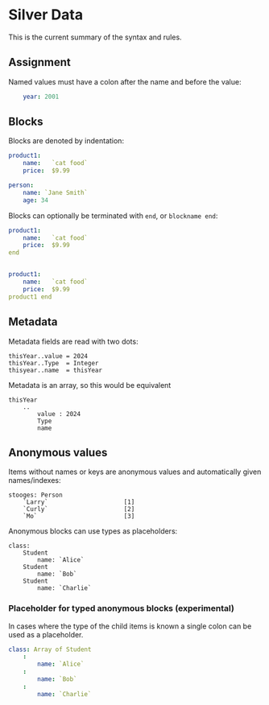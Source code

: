 
Silver Data
===========

This is the current summary of the syntax and rules.


Assignment
----------

Named values must have a colon after the name and before the value:

```yaml
	year: 2001
```


Blocks
------

Blocks are denoted by indentation:

```yaml
product1:
	name:	`cat food`
	price:	$9.99

person:
	name: `Jane Smith`
	age: 34
```

Blocks can optionally be terminated with `end`, or `blockname end`:

```yaml
product1:
	name:	`cat food`
	price:	$9.99
end


product1:
	name:	`cat food`
	price:	$9.99
product1 end
```






Metadata
--------

Metadata fields are read with two dots:

	thisYear..value = 2024
	thisYear..Type	= Integer
	thisyear..name	= thisYear


Metadata is an array, so this would be equivalent

	thisYear
		..
			value : 2024
			Type
			name



Anonymous values
----------------

Items without names or keys are anonymous values and automatically given names/indexes:

	stooges: Person
		`Larry`						[1]
		`Curly`						[2]
		`Mo`						[3]


Anonymous blocks can use types as placeholders:

	class:
		Student
			name: `Alice`
		Student
			name: `Bob`
		Student
			name: `Charlie`

### Placeholder for typed anonymous blocks (experimental)

In cases where the type of the child items is known a single colon can be used as a placeholder.

```yaml
class: Array of Student
	:
		name: `Alice`
	:
		name: `Bob`
	:
		name: `Charlie`
```

